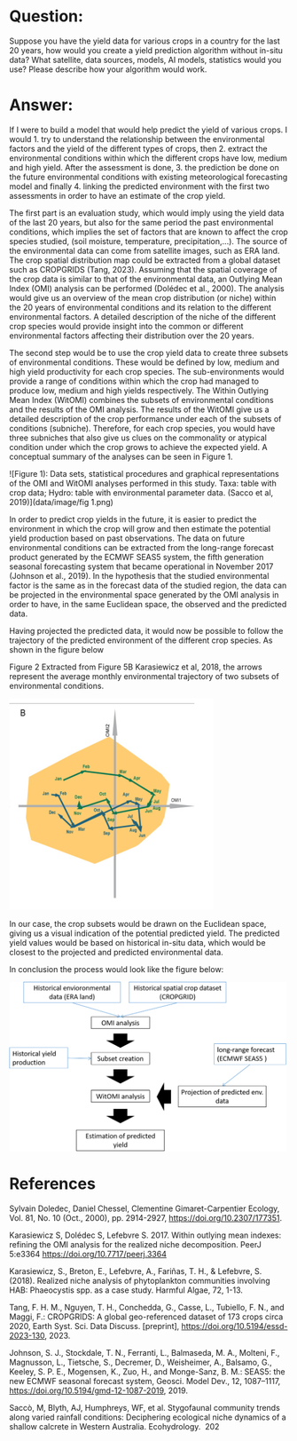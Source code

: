 <!-- rmarkdown v1 -->
# Question:

Suppose you have the yield data for various crops in a country for the last 20 years, how would you create a yield prediction algorithm without in-situ data? What satellite, data sources, models, AI models, statistics would you use? Please describe how your algorithm would work.

# Answer:

If I were to build a model that would help predict the yield of various crops. I would 1. try to understand the relationship between the environmental factors and the yield of the different types of crops, then 2. extract the environmental conditions within which the different crops have low, medium and high yield. After the assessment is done, 3. the prediction be done on the future environmental conditions with existing meteorological forecasting model and finally 4. linking the predicted environment with the first two assessments in order to have an estimate of the crop yield. 

The first part is an evaluation study, which would imply using the yield data of the last 20 years, but also for the same period the past environmental conditions, which implies the set of factors that are known to affect the crop species studied, (soil moisture, temperature, precipitation,...). The source of the environmental data can come from satellite images, such as ERA land.  The crop spatial distribution map could be extracted from a global dataset such as CROPGRIDS (Tang, 2023). Assuming that the spatial coverage of the crop data is similar to that of the environmental data, an Outlying Mean Index (OMI) analysis can be performed (Dolédec et al., 2000). The analysis would give us an overview of the mean crop distribution (or niche) within the 20 years of environmental conditions and its relation to the different environmental factors.  A detailed description of the niche of the different crop species would provide insight into the common or different environmental factors affecting their distribution over the 20 years.

The second step would be to use the crop yield data to create three subsets of environmental conditions. These would be defined by low, medium and high yield productivity for each crop species. The sub-environments would provide a range of conditions within which the crop had managed to produce low, medium and high yields respectively. The Within Outlying Mean Index (WitOMI) combines the subsets of environmental conditions and the results of the OMI analysis. The results of the WitOMI give us a detailed description of the crop performance under each of the subsets of conditions (subniche). Therefore, for each crop species, you would have three subniches that also give us clues on the commonality or atypical condition under which the crop grows to achieve the expected yield.  A conceptual summary of the analyses can be seen in Figure 1. 

![Figure 1):  Data sets, statistical procedures and graphical representations of the OMI and WitOMI analyses performed in this study. Taxa: table with crop data; Hydro: table with environmental parameter data. (Sacco et al, 2019)](data/image/fig 1.png)

In order to predict crop yields in the future, it is easier to predict the environment in which the crop will grow and then estimate the potential yield production based on past observations.  The data on future environmental conditions can be extracted from the long-range forecast product generated by the ECMWF SEAS5 system, the fifth generation seasonal forecasting system that became operational in November 2017 (Johnson et al., 2019). In the hypothesis that the studied environmental factor is the same as in the forecast data of the studied region, the data can be projected in the environmental space generated by the OMI analysis in order to have, in the same Euclidean space, the observed and the predicted data. 

Having projected the predicted data, it would now be possible to follow the trajectory of the predicted environment of the different crop species. As shown in the figure below

Figure 2 Extracted from Figure 5B Karasiewicz et al, 2018, the arrows represent the average monthly environmental trajectory of two subsets of environmental conditions. 

![Figure 2 Extracted from Figure 5B Karasiewicz et al, 2018, the arrows represent the average monthly environmental trajectory of two subsets of environmental conditions.](data/image/fig2.png)

In our case, the crop subsets would be drawn on the Euclidean space, giving us a visual indication of the potential predicted yield. The predicted yield values would be based on historical in-situ data, which would be closest to the projected and predicted environmental data. 

In conclusion the process would look like the figure below:


<img src="data/image/fig3.png" width="500">


# References 

Sylvain Doledec, Daniel Chessel, Clementine Gimaret-Carpentier Ecology, Vol. 81, No. 10 (Oct., 2000), pp. 2914-2927, https://doi.org/10.2307/177351.

Karasiewicz S, Dolédec S, Lefebvre S. 2017. Within outlying mean indexes: refining the OMI analysis for the realized niche decomposition. PeerJ 5:e3364 https://doi.org/10.7717/peerj.3364

Karasiewicz, S., Breton, E., Lefebvre, A., Fariñas, T. H., & Lefebvre, S. (2018). Realized niche analysis of phytoplankton communities involving HAB: Phaeocystis spp. as a case study. Harmful Algae, 72, 1-13.

Tang, F. H. M., Nguyen, T. H., Conchedda, G., Casse, L., Tubiello, F. N., and Maggi, F.: CROPGRIDS: A global geo-referenced dataset of 173 crops circa 2020, Earth Syst. Sci. Data Discuss. [preprint], https://doi.org/10.5194/essd-2023-130, 2023.

Johnson, S. J., Stockdale, T. N., Ferranti, L., Balmaseda, M. A., Molteni, F., Magnusson, L., Tietsche, S., Decremer, D., Weisheimer, A., Balsamo, G., Keeley, S. P. E., Mogensen, K., Zuo, H., and Monge-Sanz, B. M.: SEAS5: the new ECMWF seasonal forecast system, Geosci. Model Dev., 12, 1087–1117, https://doi.org/10.5194/gmd-12-1087-2019, 2019. 

Saccò, M, Blyth, AJ, Humphreys, WF, et al. Stygofaunal community trends along varied rainfall conditions: Deciphering ecological niche dynamics of a shallow calcrete in Western Australia. Ecohydrology.  202
